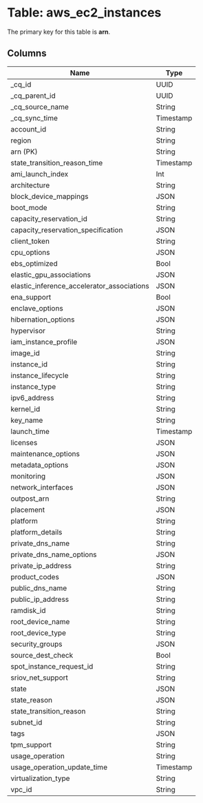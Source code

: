 # Table: aws_ec2_instances



The primary key for this table is **arn**.


## Columns
| Name          | Type          |
| ------------- | ------------- |
|_cq_id|UUID|
|_cq_parent_id|UUID|
|_cq_source_name|String|
|_cq_sync_time|Timestamp|
|account_id|String|
|region|String|
|arn (PK)|String|
|state_transition_reason_time|Timestamp|
|ami_launch_index|Int|
|architecture|String|
|block_device_mappings|JSON|
|boot_mode|String|
|capacity_reservation_id|String|
|capacity_reservation_specification|JSON|
|client_token|String|
|cpu_options|JSON|
|ebs_optimized|Bool|
|elastic_gpu_associations|JSON|
|elastic_inference_accelerator_associations|JSON|
|ena_support|Bool|
|enclave_options|JSON|
|hibernation_options|JSON|
|hypervisor|String|
|iam_instance_profile|JSON|
|image_id|String|
|instance_id|String|
|instance_lifecycle|String|
|instance_type|String|
|ipv6_address|String|
|kernel_id|String|
|key_name|String|
|launch_time|Timestamp|
|licenses|JSON|
|maintenance_options|JSON|
|metadata_options|JSON|
|monitoring|JSON|
|network_interfaces|JSON|
|outpost_arn|String|
|placement|JSON|
|platform|String|
|platform_details|String|
|private_dns_name|String|
|private_dns_name_options|JSON|
|private_ip_address|String|
|product_codes|JSON|
|public_dns_name|String|
|public_ip_address|String|
|ramdisk_id|String|
|root_device_name|String|
|root_device_type|String|
|security_groups|JSON|
|source_dest_check|Bool|
|spot_instance_request_id|String|
|sriov_net_support|String|
|state|JSON|
|state_reason|JSON|
|state_transition_reason|String|
|subnet_id|String|
|tags|JSON|
|tpm_support|String|
|usage_operation|String|
|usage_operation_update_time|Timestamp|
|virtualization_type|String|
|vpc_id|String|
